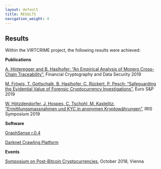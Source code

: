 ```yaml
---
layout: default
title: RESULTS
navigation_weight: 4
---
```

## Results

Within the VIRTCRIME project, the following results were achieved:

**Publications**

[A. Hinteregger and B. Haslhofer: “An Empirical Analysis of Monero Cross-Chain Traceability”](http://fc19.ifca.ai/preproceedings/27-preproceedings.pdf), Financial Cryptography and Data Security 2019

[M. Fröwis, T. Gottschalk, B. Haslhofer, C. Rückert, P. Pesch: “Safeguarding the Evidential Value of Forensic Cryptocurrency Investigations”](https://arxiv.org/abs/1906.12221), Euro S&P 2019

[W. Hötzdendorfer, J. Hospes, C. Tschohl, M. Kastelitz: “Ermittlungsmassnahmen und KYC in anonymen Kryptowährungen”](https://www.researchinstitute.at/files/583-memory-business/text/presentations/RI_Ermittlungsma%C3%9Fnahmen_und_KYC_in_anonymen_Blockchains.pdf), IRIS Symposium 2019


**Software**

[GraphSense r.0.4](https://graphsense.info/news.html)

[Darknet Crawling Platform](https://www.xylem-technologies.com/en/research-development/)

**Events**

[Symposium on Post-Bitcoin Cryptocurrencies](https://www.ait.ac.at/en/about-the-ait/center/center-for-digital-safety-security/fairs-events/symposium-on-post-bitcoin-cryptocurrencies/), October 2018, Vienna

